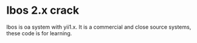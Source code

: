 Ibos 2.x crack
====

Ibos is oa system with yii1.x. It is a commercial and close source systems, these code is for learning. 
